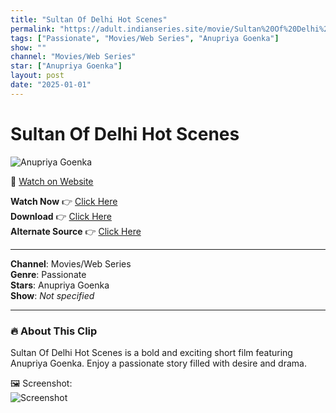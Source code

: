 ```yaml
---
title: "Sultan Of Delhi Hot Scenes"
permalink: "https://adult.indianseries.site/movie/Sultan%20Of%20Delhi%20Hot%20Scenes"
tags: ["Passionate", "Movies/Web Series", "Anupriya Goenka"]
show: ""
channel: "Movies/Web Series"
star: ["Anupriya Goenka"]
layout: post
date: "2025-01-01"
---
```


# Sultan Of Delhi Hot Scenes

![Anupriya Goenka](https://shorts.desisins.com/wp-content/uploads/2025/01/Anupriya.jpg)

🔗 [Watch on Website](https://adult.indianseries.site/movie/Sultan%20Of%20Delhi%20Hot%20Scenes)

**Watch Now** 👉 [Click Here](https://adult.indianseries.site/movie/Sultan%20Of%20Delhi%20Hot%20Scenes)  
**Download** 👉 [Click Here](https://adult.indianseries.site/movie/Sultan%20Of%20Delhi%20Hot%20Scenes)  
**Alternate Source** 👉 [Click Here](https://adult.indianseries.site/movie/Sultan%20Of%20Delhi%20Hot%20Scenes)

---

**Channel**: Movies/Web Series  
**Genre**: Passionate  
**Stars**: Anupriya Goenka  
**Show**: *Not specified*

---

### 🔥 About This Clip

Sultan Of Delhi Hot Scenes is a bold and exciting short film featuring Anupriya Goenka. Enjoy a passionate story filled with desire and drama.
 
🖼️ Screenshot:  
![Screenshot](https://shorts.desisins.com/wp-content/uploads/2025/01/Anupriya.jpg)
